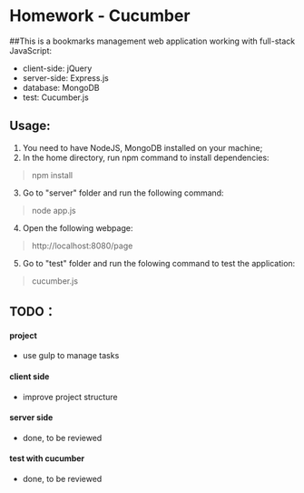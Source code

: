 # Homework - Cucumber

##This is a bookmarks management web application working with full-stack JavaScript:
* client-side: jQuery
* server-side: Express.js
* database: MongoDB
* test: Cucumber.js

## Usage:

1. You need to have NodeJS, MongoDB installed on your machine;
2. In the home directory, run npm command to install dependencies:
> npm install

3. Go to "server" folder and run the following command:
> node app.js

4. Open the following webpage:
> http://localhost:8080/page

5. Go to "test" folder and run the folowing command to test the application:
> cucumber.js

## TODO：

#### project
* use gulp to manage tasks 

#### client side
* improve project structure

#### server side
* done, to be reviewed

#### test with cucumber
* done, to be reviewed



